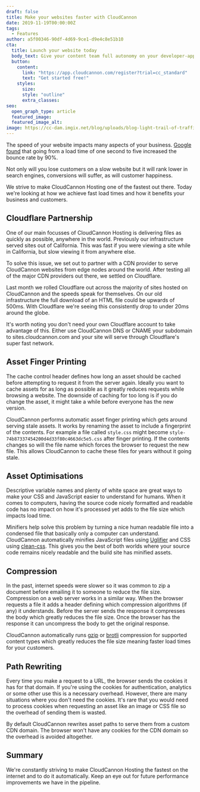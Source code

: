 ```yaml
---
draft: false
title: Make your websites faster with CloudCannon
date: 2019-11-19T00:00:00Z
tags:
  - Features
author: a5f00346-90df-4d69-9ce1-d9e4c8e51b10
cta:
  title: Launch your website today
  body_text: Give your content team full autonomy on your developer-approved tech stack with CloudCannon.
  button:
    content: 
      link: "https://app.cloudcannon.com/register?trial=cc_standard"
      text: "Get started free!"
    styles:
      size:
      style: "outline"
      extra_classes:
seo:
  open_graph_type: article
  featured_image:
  featured_image_alt:
image: https://cc-dam.imgix.net/blog/uploads/blog-light-trail-of-traffic.jpg
---
```


The speed of your website impacts many aspects of your business. [Google found](https://www.thinkwithgoogle.com/marketing-resources/data-measurement/mobile-page-speed-new-industry-benchmarks/) that going from a load time of one second to five increased the bounce rate by 90%.

Not only will you lose customers on a slow website but it will rank lower in search engines, conversions will suffer, as will customer happiness.

We strive to make CloudCannon Hosting one of the fastest out there. Today we're looking at how we achieve fast load times and how it benefits your business and customers.

## Cloudflare Partnership

One of our main focusses of CloudCannon Hosting is delivering files as quickly as possible, anywhere in the world. Previously our infrastructure served sites out of California. This was fast if you were viewing a site while in California, but slow viewing it from anywhere else.

To solve this issue, we set out to partner with a CDN provider to serve CloudCannon websites from edge nodes around the world. After testing all of the major CDN providers out there, we settled on Cloudflare.

Last month we rolled Cloudflare out across the majority of sites hosted on CloudCannon and the speeds speak for themselves. On our old infrastructure the full download of an HTML file could be upwards of 500ms. With Cloudflare we're seeing this consistently drop to under 20ms around the globe.

It's worth noting you don't need your own Cloudflare account to take advantage of this. Either use CloudCannon DNS or CNAME your subdomain to sites.cloudcannon.com and your site will serve through Cloudflare's super fast network.

## Asset Finger Printing

The cache control header defines how long an asset should be cached before attempting to request it from the server again. Ideally you want to cache assets for as long as possible as it greatly reduces requests while browsing a website. The downside of caching for too long is if you do change the asset, it might take a while before everyone has the new version.

CloudCannon performs automatic asset finger printing which gets around serving stale assets. It works by renaming the asset to include a fingerprint of the contents. For example a file called `style.css` might become `style-74b87337454200d4d33f80c4663dc5e5.css` after finger printing. If the contents changes so will the file name which forces the browser to request the new file. This allows CloudCannon to cache these files for years without it going stale.

## Asset Optimisations

Descriptive variable names and plenty of white space are great ways to make your CSS and JavaScript easier to understand for humans. When it comes to computers, having the source code nicely formatted and readable code has no impact on how it's processed yet adds to the file size which impacts load time.

Minifiers help solve this problem by turning a nice human readable file into a condensed file that basically only a computer can understand. CloudCannon automatically minifies JavaScript files using [Uglifier](https://github.com/lautis/uglifier) and CSS using [clean-css](https://github.com/jakubpawlowicz/clean-css). This gives you the best of both worlds where your source code remains nicely readable and the build site has minified assets.

## Compression

In the past, internet speeds were slower so it was common to zip a document before emailing it to someone to reduce the file size. Compression on a web server works in a similar way. When the browser requests a file it adds a header defining which compression algorithms (if any) it understands. Before the server sends the response it compresses the body which greatly reduces the file size. Once the browser has the response it can uncompress the body to get the original response.

CloudCannon automatically runs [gzip](https://youtu.be/Mjab_aZsdxw) or [brotli](https://medium.com/oyotech/how-brotli-compression-gave-us-37-latency-improvement-14d41e50fee4) compression for supported content types which greatly reduces the file size meaning faster load times for your customers.

## Path Rewriting

Every time you make a request to a URL, the browser sends the cookies it has for that domain. If you're using the cookies for authentication, analytics or some other use this is a necessary overhead. However, there are many situations where you don't need the cookies. It's rare that you would need to process cookies when requesting an asset like an image or CSS file so the overhead of sending them is wasted.

By default CloudCannon rewrites asset paths to serve them from a custom CDN domain. The browser won't have any cookies for the CDN domain so the overhead is avoided altogether.

## Summary

We're constantly striving to make CloudCannon Hosting the fastest on the internet and to do it automatically. Keep an eye out for future performance improvements we have in the pipeline.
